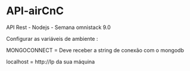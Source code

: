 # API-airCnC
API Rest - Nodejs - Semana omnistack 9.0

Configurar as variáveis de ambiente :

MONGOCONNECT = Deve receber a string de conexão com o mongodb

localhost = http://Ip da sua máquina
